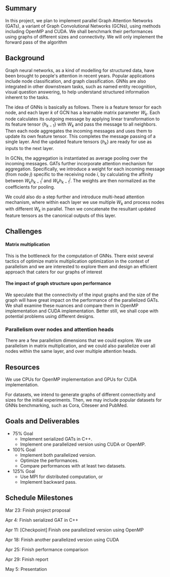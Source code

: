 

## Summary

In this project, we plan to implement parallel Graph Attention Networks (GATs), a variant of Graph Convolutional Networks (GCNs), using methods including OpenMP and CUDA. We shall benchmark their performances using graphs of different sizes and connectivity. We will only implement the forward pass of the algorithm



## Background

Graph neural networks, as a kind of modelling for structured data, have been brought to people's attention in recent years. Popular applications include node classification, and graph classification. GNNs are also integrated in other downstream tasks, such as named entity recognition, visual question answering, to help understand structured information inherent to the tasks.

The idea of GNNs is basically as follows. There is a feature tensor for each node, and each layer $k$ of GCN has a learnable matrix parameter $W_k$.  Each node calculates its outgoing message by applying linear transformation to its feature tensor $\{h_{k-1}\}$ with $W_k$ and pass the message to all neighbors. Then each node aggregates the incoming messages and uses them to update its own feature tensor. This completes the message passing of a single layer. And the updated feature tensors $\{h_k\}$ are ready for use as inputs to the next layer. 

In GCNs, the aggregation is instantiated as average pooling over the incoming messages. GATs further incorporate attention mechanism for aggregation. Specifically, we introduce a weight for each incoming message (from node $j$) specific to the receiving node $i$, by calculating the affinity between $W_{k}h_{k-1}^{i}$ and $W_{k}h_{k-1}^{j}$. The weights are then normalized as the coefficients for pooling.

We could also do a step further and introduce multi-head attention mechanism, where within each layer we use multiple $W_{k}$ and process nodes with different $W_{k}$ in parallel. Then we concatenate the resultant updated feature tensors as the canonical outputs of this layer.



## Challenges

#### Matrix multiplication

This is the bottleneck for the computation of GNNs. There exist several tactics of optimize matrix multiplication optimization in the context of parallelism and we are interested to explore them and design an efficient approach that caters for our graphs of interest

#### The impact of graph structure upon performance

We speculate that the connectivity of the input graphs and the size of the graph will have great impact on the performance of the parallelized GATs. We shall examine these nuances and compare them in OpenMP implementation and CUDA implementation. Better still, we shall cope with potential problems using different designs.

### Parallelism over nodes and attention heads

There are a few parallelism dimensions that we could explore. We use parallelism in matrix multiplication, and we could also parallelize over all nodes within the same layer, and over multiple attention heads. 



## Resources

We use CPUs for OpenMP implementation and GPUs for CUDA implementation. 

For datasets, we intend to generate graphs of different connectivity and sizes for the initial experiments. Then, we may include popular datasets for GNNs benchmarking, such as Cora, Citeseer and PubMed.



## Goals and Deliverables

+ $75\%$ Goal
  + Implement serialized GATs in C++.
  + Implement one parallelized version using CUDA or OpenMP.
+ $100\%$ Goal
  + Implement both parallelized version.
  + Optimize the performances.
  + Compare performances with at least two datasets.
+ $125\%$ Goal
  + Use MPI for distributed computation, or
  + Implement backward pass.



## Schedule Milestones

Mar 23: Finish project proposal

Apr 4: Finish serialized GAT in C++

Apr 11: [Checkpoint] Finish one parallelized version using OpenMP

Apr 18: Finish another parallelized version using CUDA

Apr 25: Finish performance comparison

Apr 29: Finish report

May 5: Presentation
